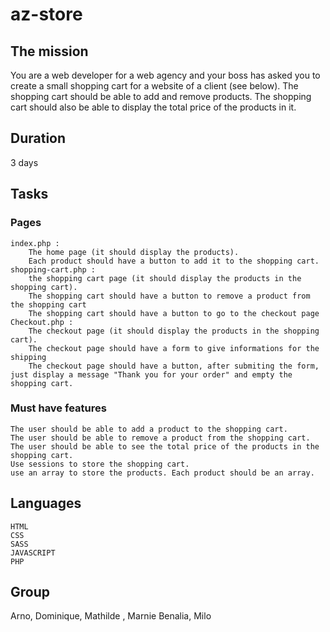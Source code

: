 # az-store

## The mission
You are a web developer for a web agency and your boss has asked you to create a small shopping cart for a website of a client (see below). 
The shopping cart should be able to add and remove products. The shopping cart should also be able to display the total price of the products in it.

## Duration

3 days

## Tasks

### Pages

    index.php :
        The home page (it should display the products).
        Each product should have a button to add it to the shopping cart.
    shopping-cart.php :
        the shopping cart page (it should display the products in the shopping cart).
        The shopping cart should have a button to remove a product from the shopping cart
        The shopping cart should have a button to go to the checkout page
    Checkout.php :
        The checkout page (it should display the products in the shopping cart).
        The checkout page should have a form to give informations for the shipping
        The checkout page should have a button, after submiting the form, just display a message "Thank you for your order" and empty the shopping cart.

### Must have features


    The user should be able to add a product to the shopping cart.
    The user should be able to remove a product from the shopping cart.
    The user should be able to see the total price of the products in the shopping cart.
    Use sessions to store the shopping cart.
    use an array to store the products. Each product should be an array.


## Languages

    HTML
    CSS
    SASS
    JAVASCRIPT
    PHP

## Group

Arno, Dominique, Mathilde , Marnie Benalia, Milo

